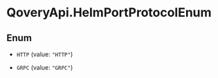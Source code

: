 # QoveryApi.HelmPortProtocolEnum

## Enum


* `HTTP` (value: `"HTTP"`)

* `GRPC` (value: `"GRPC"`)


